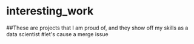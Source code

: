# interesting_work
##These are projects that I am proud of, and they show off my skills as a data scientist
#let's cause a merge issue
